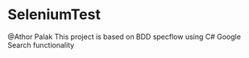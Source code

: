 # SeleniumTest
@Athor Palak
This project is based on BDD specflow using C#
Google Search functionality
